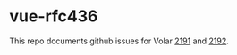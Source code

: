 # vue-rfc436

This repo documents github issues for Volar [2191](https://github.com/johnsoncodehk/volar/issues/2191) and [2192](https://github.com/johnsoncodehk/volar/issues/2192).
